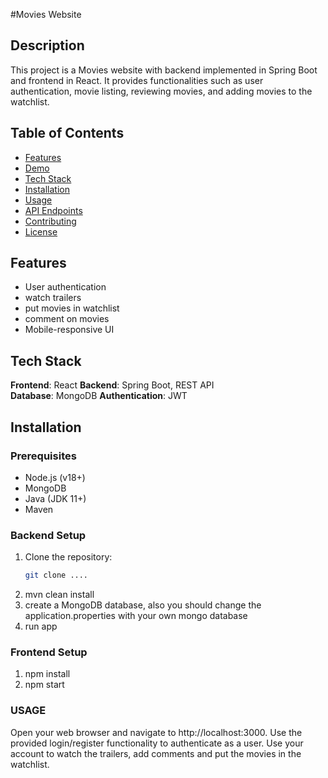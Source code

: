 #Movies Website

## Description
This project is a Movies website with backend implemented in Spring Boot and frontend in React. It provides functionalities such as user authentication, movie listing, reviewing movies, and adding movies to the watchlist.

## Table of Contents
- [Features](#features)
- [Demo](#demo)
- [Tech Stack](#tech-stack)
- [Installation](#installation)
- [Usage](#usage)
- [API Endpoints](#api-endpoints)
- [Contributing](#contributing)
- [License](#license)

## Features
- User authentication 
- watch trailers
- put movies in watchlist
- comment on movies
- Mobile-responsive UI

## Tech Stack
**Frontend**: React 
**Backend**: Spring Boot, REST API  
**Database**: MongoDB 
**Authentication**: JWT  

## Installation

### Prerequisites
- Node.js (v18+)
- MongoDB
- Java (JDK 11+)
- Maven

### Backend Setup
1. Clone the repository:
   ```bash
   git clone ....
2. mvn clean install
3. create a MongoDB database, also you should change the application.properties with your own mongo database
4. run app

### Frontend Setup
1. npm install
2. npm start

### USAGE
Open your web browser and navigate to http://localhost:3000. Use the provided login/register functionality to authenticate as a user. Use your account to watch the trailers, add comments and put the movies in the watchlist.



